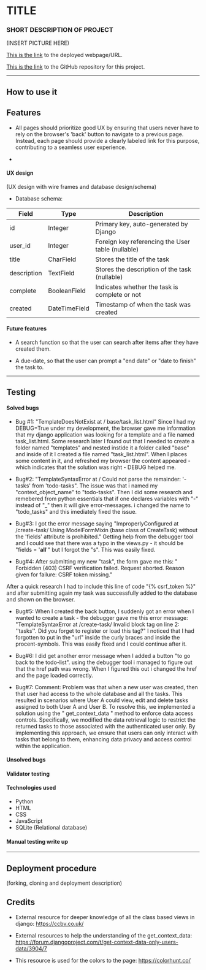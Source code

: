 # TITLE
### SHORT DESCRIPTION OF PROJECT

(INSERT PICTURE HERE)

[This is the link]() to the deployed webpage/URL.

[This is the link](https://github.com/markohautala/django-auth-crud-app) to the GitHub repository for this project.

<hr>

## How to use it



## Features

- All pages should prioritize good UX by ensuring that users never have to rely on the browser's 'back' button to navigate to a previous page. Instead, each page should provide a clearly labeled link for this purpose, contributing to a seamless user experience.

- 

#### UX design
(UX design with wire frames and database design/schema)

- Database schema: 

| Field         | Type         | Description                                          |
|---------------|--------------|------------------------------------------------------|
| id            | Integer      | Primary key, auto-generated by Django                |
| user_id       | Integer      | Foreign key referencing the User table (nullable)     |
| title         | CharField    | Stores the title of the task                         |
| description   | TextField    | Stores the description of the task (nullable)         |
| complete      | BooleanField | Indicates whether the task is complete or not         |
| created       | DateTimeField| Timestamp of when the task was created               |


#### Future features

- A search function so that the user can search after items after they have created them.

- A due-date, so that the user can prompt a "end date" or "date to finish" the task to.

<hr>

## Testing

#### Solved bugs

- Bug #1: "TemplateDoesNotExist at /
base/task_list.html"
Since I had my DEBUG=True under my development, the browser gave me information that my django application was looking for a template and a file named task_list.html. Some research later I found out that I needed to create a folder named "templates" and nested instide it a folder called "base" and inside of it I created a file named "task_list.html". When I places some content in it, and refreshed my browser the content appeared - which indicates that the solution was right - DEBUG helped me.

- Bug#2: "TemplateSyntaxError at /
Could not parse the remainder: '-tasks' from 'todo-tasks".
The issue was that i named my "context_object_name" to "todo-tasks". Then I did some research and remebered from python essentials that if one declares variables with "-" instead of "_" then it will give error-messages. i changed the name to "todo_tasks" and this imediately fixed the issue.

- Bug#3: I got the error message saying "ImproperlyConfigured at /create-task/
Using ModelFormMixin (base class of CreateTask) without the 'fields' attribute is prohibited." Getting help from the debugger tool and I could see that there was a typo in the views.py - it should be "fields = '__all__'" but I forgot the "s". This was easily fixed.

- Bug#4: After submitting my new "task", the form gave me this: "
Forbidden (403)
CSRF verification failed. Request aborted.
Reason given for failure: CSRF token missing."

After a quick research I had to include this line of code "{% csrf_token %}" and after submitting again my task was successfully added to the database and shown on the browser.

- Bug#5: When I created the back button, I suddenly got an error when I wanted to create a task - the debugger gave me this error message: "TemplateSyntaxError at /create-task/ Invalid block tag on line 2: ''tasks''. Did you forget to register or load this tag?"
I noticed that I had forgotten to put in the "url" inside the curly braces and inside the procent-symbols. This was easily fixed and I could continue after it.

- Bug#6: I did get another error message when I added a button "to go back to the todo-list". using the debugger tool i managed to figure out that the href path was wrong. When I figured this out i changed the href and the page loaded correctly.

- Bug#7: Comment: Problem was that when a new user was created, then that user had access to the whole database and all the tasks. This resulted in scenarios where User A could view, edit and delete tasks assigned to both User A and User B.
To resolve this, we implemented a solution using the " get_context_data " method to enforce data access controls. Specifically, we modified the data retrieval logic to restrict the returned tasks to those associated with the authenticated user only. By implementing this approach, we ensure that users can only interact with tasks that belong to them, enhancing data privacy and access control within the application.

#### Unsolved bugs

#### Validator testing

#### Technologies used
- Python
- HTML
- CSS
- JavaScript
- SQLite (Relational database)


#### Manual testing write up
<hr>

## Deployment procedure
(forking, cloning and deployment description)


## Credits
- External resource for deeper knowledge of all the class based views in django: https://ccbv.co.uk/

- External resources to help the understanding of the get_context_data: https://forum.djangoproject.com/t/get-context-data-only-users-data/3904/7

- This resource is used for the colors to the page: https://colorhunt.co/